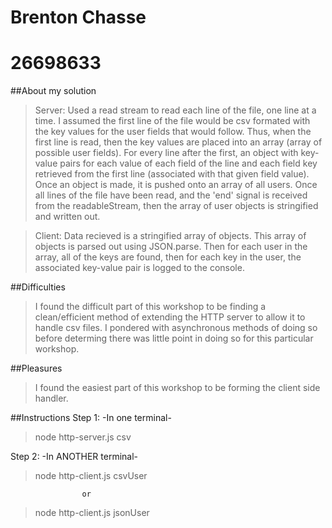 **Brenton Chasse**
==================
**26698633**
============

##About my solution

>Server: Used a read stream to read each line of the file, one line at a time. I assumed the first line of the file would be csv formated with the key values for the user fields that would follow. Thus, when the first line is read, then the key values are placed into an array (array of possible user fields). For every line after the first, an object with key-value pairs for each value of each field of the line and each field key retrieved from the first line (associated with that given field value). Once an object is made, it is pushed onto an array of all users. Once all lines of the file have been read, and the 'end' signal is received from the readableStream, then the array of user objects is stringified and written out.

>Client: Data recieved is a stringified array of objects. This array of objects is parsed out using JSON.parse. Then for each user in the array, all of the keys are found, then for each key in the user, the associated key-value pair is logged to the console.


##Difficulties

>I found the difficult part of this workshop to be finding a clean/efficient method of extending the HTTP server to allow it to handle csv files. I pondered with asynchronous methods of doing so before determing there was little point in doing so for this particular workshop.

##Pleasures

>I found the easiest part of this workshop to be forming the client side handler.

##Instructions
Step 1:
-In one terminal-

>node http-server.js csv

Step 2:
-In ANOTHER terminal-

>node http-client.js csvUser

                    or

>node http-client.js jsonUser
